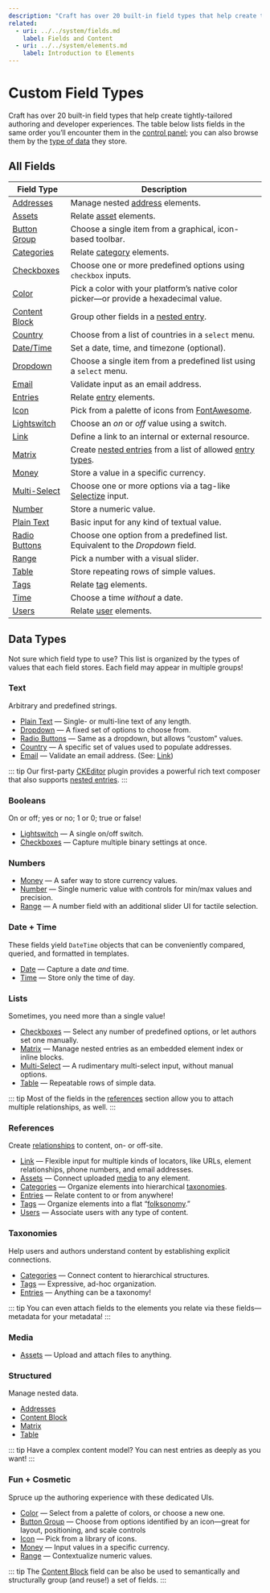 ```yaml
---
description: "Craft has over 20 built-in field types that help create tightly-tailored authoring and developer experiences."
related:
  - uri: ../../system/fields.md
    label: Fields and Content
  - uri: ../../system/elements.md
    label: Introduction to Elements
---
```


# Custom Field Types

Craft has over 20 built-in field types that help create tightly-tailored authoring and developer experiences. The table below lists fields in the same order you’ll encounter them in the [control panel](../../system/control-panel.md); you can also browse them by the [type of data](#data-types) they store.

<!-- more -->

<See path="../system/fields.md" label="Fields + Content" description="Get started with fields in Craft." />

## All Fields

| Field Type | Description |
| --- | --- |
| [Addresses](addresses.md) | Manage nested [address](../element-types/addresses.md) elements. |
| [Assets](assets.md) | Relate [asset](../element-types/assets.md) elements. |
| [Button Group](button-group.md) | Choose a single item from a graphical, icon-based toolbar. |
| [Categories](categories.md) | Relate [category](../element-types/categories.md) elements. |
| [Checkboxes](checkboxes.md) | Choose one or more predefined options using `checkbox` inputs. |
| [Color](color.md) | Pick a color with your platform’s native color picker—or provide a hexadecimal value. |
| [Content Block](content-block.md) | Group other fields in a [nested entry](../element-types/entries.md#nested-entries). |
| [Country](country.md) | Choose from a list of countries in a `select` menu. |
| [Date/Time](date-time.md) | Set a date, time, and timezone (optional). |
| [Dropdown](dropdown.md) | Choose a single item from a predefined list using a `select` menu. |
| [Email](email.md) | Validate input as an email address. |
| [Entries](entries.md) | Relate [entry](../element-types/entries.md) elements. |
| [Icon](icon.md) | Pick from a palette of icons from [FontAwesome](https://fontawesome.com). |
| [Lightswitch](lightswitch.md) | Choose an _on_ or _off_ value using a switch. |
| [Link](link.md) | Define a link to an internal or external resource. |
| [Matrix](matrix.md) | Create [nested entries](../element-types/entries.md#nested-entries) from a list of allowed [entry types](../element-types/entries.md#entry-types). |
| [Money](money.md) | Store a value in a specific currency. |
| [Multi-Select](multi-select.md) | Choose one or more options via a tag-like [Selectize](https://selectize.dev/) input. |
| [Number](number.md) | Store a numeric value. |
| [Plain Text](plain-text.md) | Basic input for any kind of textual value. |
| [Radio Buttons](radio-buttons.md) | Choose one option from a predefined list. Equivalent to the _Dropdown_ field. |
| [Range](range.md) | Pick a number with a visual slider. |
| [Table](table.md) | Store repeating rows of simple values. |
| [Tags](tags.md) | Relate [tag](../element-types/tags.md) elements. |
| [Time](time.md) | Choose a time _without_ a date. |
| [Users](users.md) | Relate [user](../element-types/users.md) elements. |

## Data Types

Not sure which field type to use? This list is organized by the types of values that each field stores. Each field may appear in multiple groups!

### Text

Arbitrary and predefined strings.

- [Plain Text](plain-text.md) — Single- or multi-line text of any length.
- [Dropdown](dropdown.md) — A fixed set of options to choose from.
- [Radio Buttons](radio-buttons.md) — Same as a dropdown, but allows “custom” values.
- [Country](country.md) — A specific set of values used to populate addresses.
- [Email](email.md) — Validate an email address. (See: [Link](link.md))

::: tip
Our first-party [CKEditor](plugin:ckeditor) plugin provides a powerful rich text composer that also supports [nested entries](../element-types/entries.md#nested-entries).
:::

### Booleans

On or off; yes or no; 1 or 0; true or false!

- [Lightswitch](lightswitch.md) — A single on/off switch.
- [Checkboxes](checkboxes.md) — Capture multiple binary settings at once.

### Numbers

- [Money](money.md) — A safer way to store currency values.
- [Number](number.md) — Single numeric value with controls for min/max values and precision.
- [Range](range.md) — A number field with an additional slider UI for tactile selection.

### Date + Time

These fields yield `DateTime` objects that can be conveniently compared, queried, and formatted in templates.

- [Date](date-time.md) — Capture a date _and_ time.
- [Time](time.md) — Store only the time of day.

### Lists

Sometimes, you need more than a single value!

- [Checkboxes](checkboxes.md) — Select any number of predefined options, or let authors set one manually.
- [Matrix](matrix.md) — Manage nested entries as an embedded element index or inline blocks.
- [Multi-Select](multi-select.md) — A rudimentary multi-select input, without manual options.
- [Table](table.md) — Repeatable rows of simple data.

::: tip
Most of the fields in the [references](#references) section allow you to attach multiple relationships, as well.
:::

### References

Create [relationships](../../system/relations.md) to content, on- or off-site.

- [Link](link.md) — Flexible input for multiple kinds of locators, like URLs, element relationships, phone numbers, and email addresses.
- [Assets](categories.md) — Connect uploaded [media](#media) to any element.
- [Categories](categories.md) — Organize elements into hierarchical [taxonomies](#taxonomies).
- [Entries](entries.md) — Relate content to or from anywhere!
- [Tags](tags.md) — Organize elements into a flat “[folksonomy](#taxonomies).”
- [Users](users.md) — Associate users with any type of content.

### Taxonomies

Help users and authors understand content by establishing explicit connections.

- [Categories](categories.md) — Connect content to hierarchical structures.
- [Tags](tags.md) — Expressive, ad-hoc organization.
- [Entries](entries.md) — Anything can be a taxonomy!

::: tip
You can even attach fields to the elements you relate via these fields—metadata for your metadata!
:::

### Media

- [Assets](assets.md) — Upload and attach files to anything.

### Structured

Manage nested data.

- [Addresses](addresses.md)
- [Content Block](content-block.md) <Since ver="5.8.0" feature="The Content Block field" />
- [Matrix](matrix.md)
- [Table](table.md)

::: tip
Have a complex content model? You can nest entries as deeply as you want!
:::

### Fun + Cosmetic

Spruce up the authoring experience with these dedicated UIs.

- [Color](color.md) — Select from a palette of colors, or choose a new one.
- [Button Group](button-group.md) — Choose from options identified by an icon—great for layout, positioning, and scale controls
- [Icon](icon.md) — Pick from a library of icons.
- [Money](money.md) — Input values in a specific currency.
- [Range](range.md) — Contextualize numeric values.

::: tip
The [Content Block](content-block.md) field can be also be used to semantically and structurally group (and reuse!) a set of fields. <Since ver="5.8.0" feature="The Content Block field" />
:::
